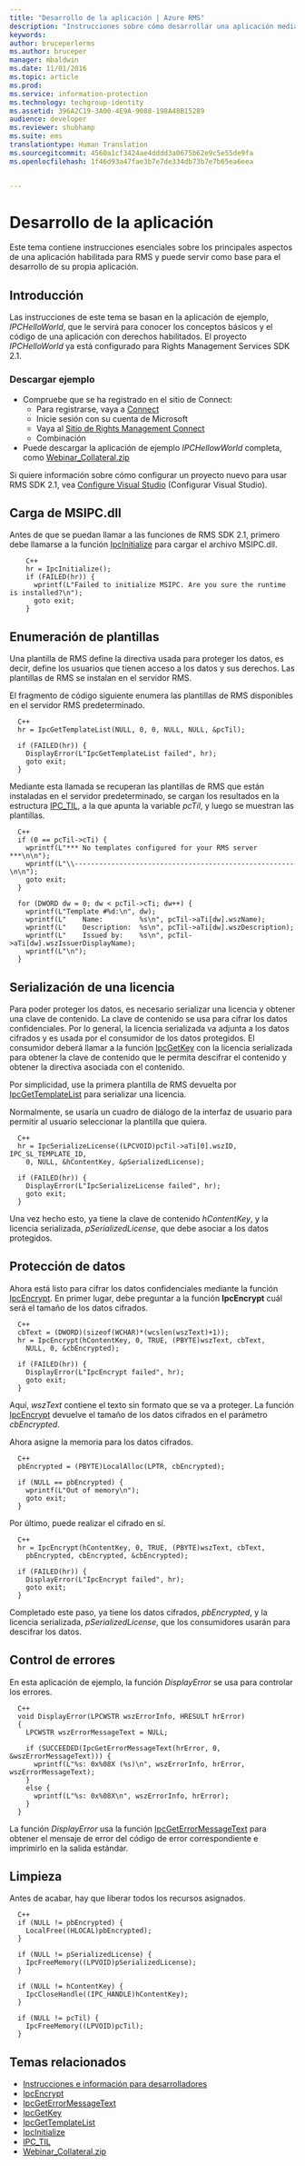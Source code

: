 ```yaml
---
title: "Desarrollo de la aplicación | Azure RMS"
description: "Instrucciones sobre cómo desarrollar una aplicación mediante RMS SDK 2.1."
keywords: 
author: bruceperlerms
ms.author: bruceper
manager: mbaldwin
ms.date: 11/01/2016
ms.topic: article
ms.prod: 
ms.service: information-protection
ms.technology: techgroup-identity
ms.assetid: 396A2C19-3A00-4E9A-9088-198A48B15289
audience: developer
ms.reviewer: shubhamp
ms.suite: ems
translationtype: Human Translation
ms.sourcegitcommit: 4560a1cf3424ae4dddd3a0675b62e9c5e55de9fa
ms.openlocfilehash: 1f46d93a47fae3b7e7de334db73b7e7b65ea6eea


---
```


# <a name="developing-your-application"></a>Desarrollo de la aplicación

Este tema contiene instrucciones esenciales sobre los principales aspectos de una aplicación habilitada para RMS y puede servir como base para el desarrollo de su propia aplicación.

## <a name="introduction"></a>Introducción

Las instrucciones de este tema se basan en la aplicación de ejemplo, *IPCHelloWorld*, que le servirá para conocer los conceptos básicos y el código de una aplicación con derechos habilitados. El proyecto *IPCHelloWorld* ya está configurado para Rights Management Services SDK 2.1.

### <a name="download-sample"></a>Descargar ejemplo
- Compruebe que se ha registrado en el sitio de Connect:
  - Para registrarse, vaya a [Connect](http://connect.microsoft.com)
  - Inicie sesión con su cuenta de Microsoft
  - Vaya al [Sitio de Rights Management Connect](https://connect.microsoft.com/site1170)
  - Combinación 
- Puede descargar la aplicación de ejemplo *IPCHellowWorld* completa, como [Webinar_Collateral.zip](https://connect.microsoft.com/site1170/Downloads/DownloadDetails.aspx?DownloadID=42440)

Si quiere información sobre cómo configurar un proyecto nuevo para usar RMS SDK 2.1, vea [Configure Visual Studio](how-to-configure-a-visual-studio-project-to-use-the-ad-rms-sdk-2-0.md) (Configurar Visual Studio).



## <a name="loading-msipcdll"></a>Carga de MSIPC.dll

Antes de que se puedan llamar a las funciones de RMS SDK 2.1, primero debe llamarse a la función [IpcInitialize](https://msdn.microsoft.com/library/jj127295.aspx) para cargar el archivo MSIPC.dll.

        C++
        hr = IpcInitialize();
        if (FAILED(hr)) {
          wprintf(L"Failed to initialize MSIPC. Are you sure the runtime is installed?\n");
          goto exit;
        }

## <a name="enumerating-templates"></a>Enumeración de plantillas

Una plantilla de RMS define la directiva usada para proteger los datos, es decir, define los usuarios que tienen acceso a los datos y sus derechos. Las plantillas de RMS se instalan en el servidor RMS.

El fragmento de código siguiente enumera las plantillas de RMS disponibles en el servidor RMS predeterminado.

      C++
      hr = IpcGetTemplateList(NULL, 0, 0, NULL, NULL, &pcTil);

      if (FAILED(hr)) {
        DisplayError(L"IpcGetTemplateList failed", hr);
        goto exit;
      }

Mediante esta llamada se recuperan las plantillas de RMS que están instaladas en el servidor predeterminado, se cargan los resultados en la estructura [IPC_TIL](https://msdn.microsoft.com/library/hh535283.aspx), a la que apunta la variable *pcTil*, y luego se muestran las plantillas.

      C++
      if (0 == pcTil->cTi) {
        wprintf(L"*** No templates configured for your RMS server ***\n\n");
        wprintf(L"\\------------------------------------------------------\n\n");
        goto exit;
      }

      for (DWORD dw = 0; dw < pcTil->cTi; dw++) {
        wprintf(L"Template #%d:\n", dw);
        wprintf(L"    Name:         %s\n", pcTil->aTi[dw].wszName);
        wprintf(L"    Description:  %s\n", pcTil->aTi[dw].wszDescription);
        wprintf(L"    Issued by:    %s\n", pcTil->aTi[dw].wszIssuerDisplayName);
        wprintf(L"\n");
      }

## <a name="serializing-a-license"></a>Serialización de una licencia

Para poder proteger los datos, es necesario serializar una licencia y obtener una clave de contenido. La clave de contenido se usa para cifrar los datos confidenciales. Por lo general, la licencia serializada va adjunta a los datos cifrados y es usada por el consumidor de los datos protegidos. El consumidor deberá llamar a la función [IpcGetKey](https://msdn.microsoft.com/library/hh535263.aspx) con la licencia serializada para obtener la clave de contenido que le permita descifrar el contenido y obtener la directiva asociada con el contenido.

Por simplicidad, use la primera plantilla de RMS devuelta por [IpcGetTemplateList](https://msdn.microsoft.com/library/hh535267.aspx) para serializar una licencia.

Normalmente, se usaría un cuadro de diálogo de la interfaz de usuario para permitir al usuario seleccionar la plantilla que quiera.

      C++
      hr = IpcSerializeLicense((LPCVOID)pcTil->aTi[0].wszID, IPC_SL_TEMPLATE_ID,
        0, NULL, &hContentKey, &pSerializedLicense);

      if (FAILED(hr)) {
        DisplayError(L"IpcSerializeLicense failed", hr);
        goto exit;
      }

Una vez hecho esto, ya tiene la clave de contenido *hContentKey*, y la licencia serializada, *pSerializedLicense*, que debe asociar a los datos protegidos.


## <a name="protecting-data"></a>Protección de datos

Ahora está listo para cifrar los datos confidenciales mediante la función [IpcEncrypt](https://msdn.microsoft.com/library/hh535259.aspx). En primer lugar, debe preguntar a la función **IpcEncrypt** cuál será el tamaño de los datos cifrados.

      C++
      cbText = (DWORD)(sizeof(WCHAR)*(wcslen(wszText)+1));
      hr = IpcEncrypt(hContentKey, 0, TRUE, (PBYTE)wszText, cbText,
        NULL, 0, &cbEncrypted);

      if (FAILED(hr)) {
        DisplayError(L"IpcEncrypt failed", hr);
        goto exit;
      }

Aquí, *wszText* contiene el texto sin formato que se va a proteger. La función [IpcEncrypt](https://msdn.microsoft.com/library/hh535259.aspx) devuelve el tamaño de los datos cifrados en el parámetro *cbEncrypted*.

Ahora asigne la memoria para los datos cifrados.

      C++
      pbEncrypted = (PBYTE)LocalAlloc(LPTR, cbEncrypted);

      if (NULL == pbEncrypted) {
        wprintf(L"Out of memory\n");
        goto exit;
      }

Por último, puede realizar el cifrado en sí.

      C++
      hr = IpcEncrypt(hContentKey, 0, TRUE, (PBYTE)wszText, cbText,
        pbEncrypted, cbEncrypted, &cbEncrypted);

      if (FAILED(hr)) {
        DisplayError(L"IpcEncrypt failed", hr);
        goto exit;
      }

Completado este paso, ya tiene los datos cifrados, *pbEncrypted*, y la licencia serializada, *pSerializedLicense*, que los consumidores usarán para descifrar los datos.

## <a name="error-handling"></a>Control de errores

En esta aplicación de ejemplo, la función *DisplayError* se usa para controlar los errores.

      C++
      void DisplayError(LPCWSTR wszErrorInfo, HRESULT hrError)
      {
        LPCWSTR wszErrorMessageText = NULL;

        if (SUCCEEDED(IpcGetErrorMessageText(hrError, 0, &wszErrorMessageText))) {
          wprintf(L"%s: 0x%08X (%s)\n", wszErrorInfo, hrError, wszErrorMessageText);
        }
        else {
          wprintf(L"%s: 0x%08X\n", wszErrorInfo, hrError);
        }
      }

La función *DisplayError* usa la función [IpcGetErrorMessageText](https://msdn.microsoft.com/library/hh535261.aspx) para obtener el mensaje de error del código de error correspondiente e imprimirlo en la salida estándar.

## <a name="cleaning-up"></a>Limpieza

Antes de acabar, hay que liberar todos los recursos asignados.

      C++
      if (NULL != pbEncrypted) {
        LocalFree((HLOCAL)pbEncrypted);
      }

      if (NULL != pSerializedLicense) {
        IpcFreeMemory((LPVOID)pSerializedLicense);
      }

      if (NULL != hContentKey) {
        IpcCloseHandle((IPC_HANDLE)hContentKey);
      }

      if (NULL != pcTil) {
        IpcFreeMemory((LPVOID)pcTil);
      }

## <a name="related-topics"></a>Temas relacionados

- [Instrucciones e información para desarrolladores](developer-notes.md)
- [IpcEncrypt](https://msdn.microsoft.com/library/hh535259.aspx)
- [IpcGetErrorMessageText](https://msdn.microsoft.com/library/hh535261.aspx)
- [IpcGetKey](https://msdn.microsoft.com/library/hh535263.aspx)
- [IpcGetTemplateList](https://msdn.microsoft.com/library/hh535267.aspx)
- [IpcInitialize](https://msdn.microsoft.com/library/jj127295.aspx)
- [IPC_TIL](https://msdn.microsoft.com/library/hh535283.aspx)
- [Webinar_Collateral.zip](https://connect.microsoft.com/site1170/Downloads/DownloadDetails.aspx?DownloadID=42440)



<!--HONumber=Nov16_HO1-->


